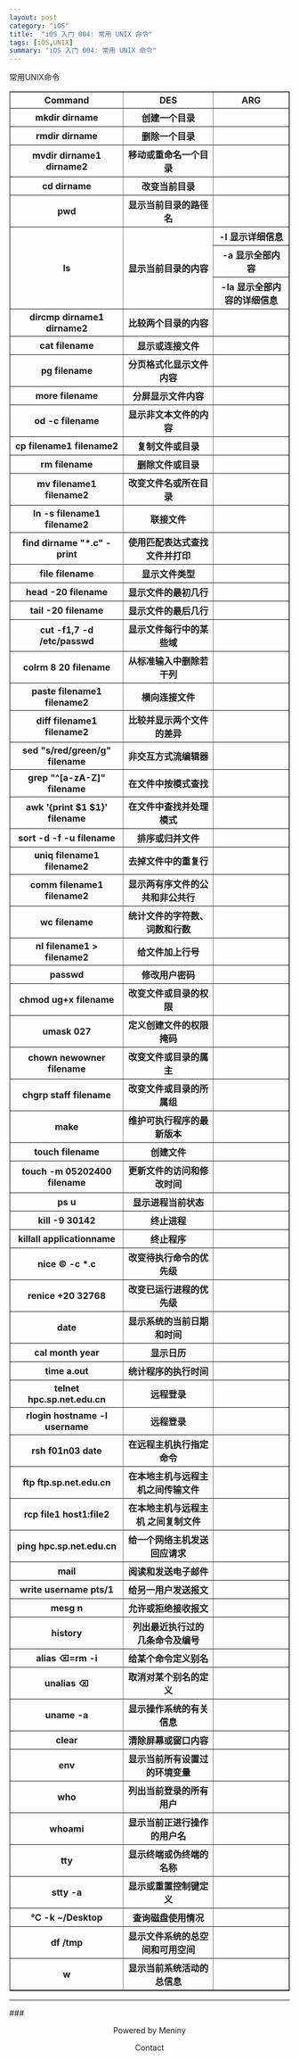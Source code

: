 ```yaml
---
layout: post
category: "iOS"
title:  "iOS 入门 004: 常用 UNIX 命令"
tags: [iOS,UNIX]
summary: "iOS 入门 004: 常用 UNIX 命令"
---
```

常用UNIX命令
<table border="1" class="table table-bordered table-striped table-condensed">
<tr>
<th>Command</th>
<th>DES</th>
<th>ARG</th>
</tr>

<tr><th>mkdir dirname</th>
<th>创建一个目录</th><th></th>
</tr>

<tr>
<th>rmdir dirname</th>
<th>删除一个目录</th><th></th>
</tr>

<tr>
<th>mvdir dirname1 dirname2</th>
<th>移动或重命名一个目录

</th><th></th></tr><tr><th>cd dirname
</th><th>改变当前目录

</th><th></th></tr><tr><th>pwd
</th><th>显示当前目录的路径名 

</th><th></th></tr><tr><th rowspan="3" colspan="1">ls 
</th><th rowspan="3" colspan="1">显示当前目录的内容

</th><th>-l 显示详细信息</th></tr><tr>
<th>-a 显示全部内容</th></tr><tr>
<th>-la 显示全部内容的详细信息</th>

<tr><th>dircmp dirname1 dirname2
</th><th>比较两个目录的内容

</th><th></th></tr><tr><th>cat filename
</th><th>显示或连接文件

</th><th></th></tr><tr><th>pg filename
</th><th>分页格式化显示文件内容

</th><th></th></tr><tr><th>more filename
</th><th>分屏显示文件内容

</th><th></th></tr><tr><th>od -c filename
</th><th>显示非文本文件的内容

</th><th></th></tr><tr><th>cp filename1 filename2
</th><th>复制文件或目录

</th><th></th></tr><tr><th>rm filename
</th><th>删除文件或目录 

</th><th></th></tr><tr><th>mv filename1 filename2
</th><th>改变文件名或所在目录

</th><th></th></tr><tr><th>ln -s filename1 filename2
</th><th>联接文件

</th><th></th></tr><tr><th>find dirname "*.c" -print
</th><th>使用匹配表达式查找文件并打印

</th><th></th></tr><tr><th>file filename
</th><th>显示文件类型

</th><th></th></tr><tr><th>head -20 filename
</th><th>显示文件的最初几行

</th><th></th></tr><tr><th>tail -20 filename
</th><th>显示文件的最后几行

</th><th></th></tr><tr><th>cut -f1,7 -d /etc/passwd 
</th><th>显示文件每行中的某些域

</th><th></th></tr><tr><th>colrm 8 20 filename
</th><th>从标准输入中删除若干列

</th><th></th></tr><tr><th>paste filename1 filename2
</th><th>横向连接文件

</th><th></th></tr><tr><th>diff filename1 filename2
</th><th>比较并显示两个文件的差异

</th><th></th></tr><tr><th>sed "s/red/green/g" filename
</th><th>非交互方式流编辑器

</th><th></th></tr><tr><th>grep "^[a-zA-Z]" filename 
</th><th>在文件中按模式查找

</th><th></th></tr><tr><th>awk '{print $1 $1}' filename 
</th><th>在文件中查找并处理模式

</th><th></th></tr><tr><th>sort -d -f -u filename
</th><th>排序或归并文件 

</th><th></th></tr><tr><th>uniq filename1 filename2
</th><th>去掉文件中的重复行

</th><th></th></tr><tr><th>comm filename1 filename2
</th><th>显示两有序文件的公共和非公共行

</th><th></th></tr><tr><th>wc filename
</th><th>统计文件的字符数、词数和行数

</th><th></th></tr><tr><th>nl filename1 > filename2
</th><th>给文件加上行号

</th><th></th></tr><tr><th>passwd
</th><th>修改用户密码 

</th><th></th></tr><tr><th>chmod ug+x filename
</th><th>改变文件或目录的权限

</th><th></th></tr><tr><th>umask 027
</th><th>定义创建文件的权限掩码

</th><th></th></tr><tr><th>chown newowner filename
</th><th>改变文件或目录的属主

</th><th></th></tr><tr><th>chgrp staff filename
</th><th>改变文件或目录的所属组

</th><th></th></tr><tr><th>make
</th><th>维护可执行程序的最新版本  

</th><th></th></tr><tr><th>touch filename
</th><th>创建文件

</th><th></th></tr><tr><th>touch -m 05202400 filename
</th><th>更新文件的访问和修改时间 

</th><th></th></tr><tr><th>ps u
</th><th>显示进程当前状态

</th><th></th></tr><tr><th>kill -9 30142
</th><th>终止进程 

</th><th></th></tr><tr><th>killall applicationname
</th><th>终止程序

</th><th></th></tr><tr><th>nice © -c *.c
</th><th>改变待执行命令的优先级 

</th><th></th></tr><tr><th>renice +20 32768
</th><th>改变已运行进程的优先级

</th><th></th></tr><tr><th>date
</th><th>显示系统的当前日期和时间 

</th><th></th></tr><tr><th>cal month year
</th><th>显示日历

</th><th></th></tr><tr><th>time a.out
</th><th>统计程序的执行时间

</th><th></th></tr><tr><th>telnet hpc.sp.net.edu.cn
</th><th>远程登录

</th><th></th></tr><tr><th>rlogin hostname -l username
</th><th>远程登录

</th><th></th></tr><tr><th>rsh f01n03 date
</th><th>在远程主机执行指定命令

</th><th></th></tr><tr><th>ftp ftp.sp.net.edu.cn
</th><th>在本地主机与远程主机之间传输文件

</th><th></th></tr><tr><th>rcp file1 host1:file2
</th><th>在本地主机与远程主机 之间复制文件 

</th><th></th></tr><tr><th>ping hpc.sp.net.edu.cn
</th><th>给一个网络主机发送 回应请求

</th><th></th></tr><tr><th>mail
</th><th>阅读和发送电子邮件 

</th><th></th></tr><tr><th>write username pts/1
</th><th>给另一用户发送报文 

</th><th></th></tr><tr><th>mesg n
</th><th>允许或拒绝接收报文

</th><th></th></tr><tr><th>history
</th><th>列出最近执行过的 几条命令及编号

</th><th></th></tr><tr><th>alias ⌫=rm -i
</th><th>给某个命令定义别名 

</th><th></th></tr><tr><th>unalias ⌫
</th><th>取消对某个别名的定义 

</th><th></th></tr><tr><th>uname -a
</th><th>显示操作系统的有关信息

</th><th></th></tr><tr><th>clear
</th><th>清除屏幕或窗口内容

</th><th></th></tr><tr><th>env
</th><th>显示当前所有设置过的环境变量 

</th><th></th></tr><tr><th>who
</th><th>列出当前登录的所有用户 

</th><th></th></tr><tr><th>whoami
</th><th>显示当前正进行操作的用户名

</th><th></th></tr><tr><th>tty
</th><th>显示终端或伪终端的名称 

</th><th></th></tr><tr><th>stty -a
</th><th>显示或重置控制键定义

</th><th></th></tr><tr><th>℃ -k ~/Desktop
</th><th>查询磁盘使用情况

</th><th></th></tr><tr><th>df /tmp
</th><th>显示文件系统的总空间和可用空间

</th>
<th></th>
</tr>
<tr>
<th>w</th>
<th>显示当前系统活动的总信息</th>
<th></th>
</tr>
</table>

***
###<center>Powered by Meniny</center>
<center>Contact <Meniny@qq.com></center>

